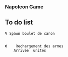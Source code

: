 ### Napoleon Game 


## To do list 
```commandline
V Spawn boulet de canon


0    Rechargement des armes
    Arrivée  unités
```